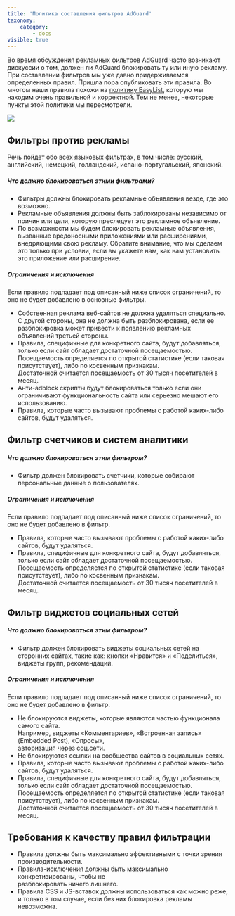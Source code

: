 ```yaml
---
title: 'Политика составления фильтров AdGuard'
taxonomy:
    category:
        - docs
visible: true
---
```


Во время обсуждения рекламных фильтров AdGuard часто возникают дискуссии о том, должен ли AdGuard блокировать ту или иную рекламу. При составлении фильтров мы уже давно придерживаемся определенных правил. Пришла пора опубликовать эти правила. Во многом наши правила похожи на [политику EasyList](https://easylist.to/pages/policy.html), которую мы находим очень правильной и корректной. Тем не менее, некоторые пункты этой политики мы пересмотрели.

![](https://cdn.adguard.com/public/Adguard/Common/page_filtering.png)


## Фильтры против рекламы

Речь пойдет обо всех языковых фильтрах, в том числе: русский, английский, немецкий, голландский, испано-португальский, японский.

##### Что должно блокироваться этими фильтрами?

- Фильтры должны блокировать рекламные объявления везде, где это возможно.  
- Рекламные объявления должны быть заблокированы независимо от причин или цели, которую преследует это рекламное объявление.
- По возможности мы будем блокировать рекламные объявления, вызванные вредоносными приложениями или расширениями, внедряющими свою рекламу. Обратите внимание, что мы сделаем это только при условии, если вы укажете нам, как нам установить это приложение или расширение.

##### Ограничения и исключения

Если правило подпадает под описанный ниже список ограничений, то оно не будет добавлено в основные фильтры.

- Собственная реклама веб-сайтов не должна удаляться специально. С другой стороны, она не должна быть разблокирована, если ее разблокировка может привести к появлению рекламных объявлений третьей стороны.
- Правила, специфичные для конкретного сайта, будут добавляться, только если сайт обладает достаточной посещаемостью.  
 Посещаемость определяется по открытой статистике (если таковая присутствует), либо по косвенным признакам.  
 Достаточной считается посещаемость от 30 тысяч посетителей в месяц.
- Анти-adblock скрипты будут блокироваться только если они ограничивают функциональность сайта или серьезно мешают его использованию.
- Правила, которые часто вызывают проблемы с работой каких-либо сайтов, будут удаляться.


## Фильтр счетчиков и систем аналитики

##### Что должно блокироваться этим фильтром?

- Фильтр должен блокировать счетчики, которые собирают персональные данные о пользователях.

##### Ограничения и исключения

Если правило подпадает под описанный ниже список ограничений, то оно не будет добавлено в фильтр.

- Правила, которые часто вызывают проблемы с работой каких-либо сайтов, будут удаляться.
- Правила, специфичные для конкретного сайта, будут добавляться, только если сайт обладает достаточной посещаемостью.  
 Посещаемость определяется по открытой статистике (если таковая присутствует), либо по косвенным признакам.  
 Достаточной считается посещаемость от 30 тысяч посетителей в месяц.


## Фильтр виджетов социальных сетей

##### Что должно блокироваться этим фильтром?

- Фильтр должен блокировать виджеты социальных сетей на сторонних сайтах, такие как: кнопки «Нравится» и «Поделиться», виджеты групп, рекомендаций.

##### Ограничения и исключения

Если правило подпадает под описанный ниже список ограничений, то оно не будет добавлено в фильтр.

- Не блокируются виджеты, которые являются частью функционала самого сайта.  
 Например, виджеты «Комментариев», «Встроенная запись» (Embedded Post), «Опросы»,  
 авторизация через соц.сети.
- Не блокируются ссылки на сообщества сайтов в социальных сетях.
- Правила, которые часто вызывают проблемы с работой каких-либо сайтов, будут удаляться.
- Правила, специфичные для конкретного сайта, будут добавляться, только если сайт обладает достаточной посещаемостью.  
 Посещаемость определяется по открытой статистике (если таковая присутствует), либо по косвенным признакам.  
 Достаточной считается посещаемость от 30 тысяч посетителей в месяц.


## Требования к качеству правил фильтрации

- Правила должны быть максимально эффективными с точки зрения производительности.
- Правила-исключения должны быть максимально конкретизированы, чтобы не  
 разблокировать ничего лишнего.
- Правила CSS и JS-вставок должны использоваться как можно реже,  
 и только в том случае, если без них блокировка рекламы невозможна.

